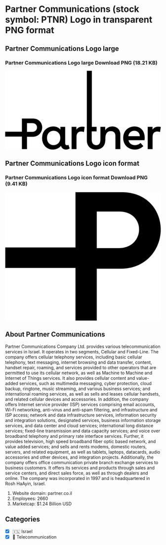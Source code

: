 # Partner Communications (stock symbol: PTNR) Logo in transparent PNG format

## Partner Communications Logo large

### Partner Communications Logo large Download PNG (18.21 KB)

![Partner Communications Logo large Download PNG (18.21 KB)](/img/orig/PTNR_BIG-1c9cc13c.png)

## Partner Communications Logo icon format

### Partner Communications Logo icon format Download PNG (9.41 KB)

![Partner Communications Logo icon format Download PNG (9.41 KB)](/img/orig/PTNR-b05c9793.png)

## About Partner Communications

Partner Communications Company Ltd. provides various telecommunication services in Israel. It operates in two segments, Cellular and Fixed-Line. The company offers cellular telephony services, including basic cellular telephony, text messaging, internet browsing and data transfer, content, handset repair, roaming, and services provided to other operators that are permitted to use its cellular network, as well as Machine to Machine and Internet of Things services. It also provides cellular content and value-added services, such as multimedia messaging, cyber protection, cloud backup, ringtone, music streaming, and various business services; and international roaming services, as well as sells and leases cellular handsets, and related cellular devices and accessories. In addition, the company offers Internet service provider (ISP) services comprising email accounts, Wi-Fi networking, anti-virus and anti-spam filtering, and infrastructure and ISP access; network and data infrastructure services, information security and integration solutions, designated services, business information storage services, and data center and cloud services; international long distance services; fixed-line transmission and data capacity services; and voice over broadband telephony and primary rate interface services. Further, it provides television, high speed broadband fiber optic based network, and value added services; and sells and rents modems, domestic routers, servers, and related equipment, as well as tablets, laptops, datacards, audio accessories and other devices, and integration projects. Additionally, the company offers office communication private branch exchange services to business customers. It offers its services and products through sales and service centers, and direct sales force, as well as through dealers and online. The company was incorporated in 1997 and is headquartered in Rosh HaAyin, Israel.

1. Website domain: partner.co.il
2. Employees: 2660
3. Marketcap: $1.24 Billion USD


## Categories
- [x] 🇮🇱 Israel
- [x] 📡 Telecommunication
